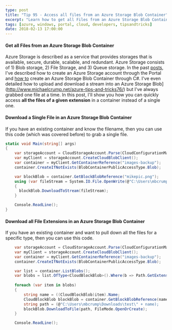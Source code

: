 ```yaml
---
type: post
title: "Tip 95 - Access all files from an Azure Storage Blob Container"
excerpt: "Learn how to get all Files from an Azure Storage Blob Container"
tags: [azure, windows, portal, cloud, developers, tipsandtricks]
date: 2018-02-13 17:00:00
---
```


#### Get all Files from an Azure Storage Blob Container

Azure Storage is described as a service that provides storages that is available, secure, durable, scalable, and redundant. Azure Storage consists of 1) Blob storage, 2) File Storage, and 3) Queue storage. In the past [posts](http://www.michaelcrump.net/azure-tips-and-tricks74/), I've described how to create an Azure Storage account through the Portal and [how to](http://www.michaelcrump.net/azure-tips-and-tricks75/)  create an Azure Storage Blob Container through C#. I've even detailed how to upload and download a stream into an Azure Storage Blob](http://www.michaelcrump.net/azure-tips-and-tricks76/) but I've always grabbed one file at a time. In this post, I'll show you how you can quickly access **all the files of a given extension** in a container instead of a single one. 

#### Download a Single File in an Azure Storage Blob Container

If you have an existing container and know the filename, then you can use this code (which was covered before) to grab a single file.

```csharp
static void Main(string[] args)
{
    var storageAccount = CloudStorageAccount.Parse(CloudConfigurationManager.GetSetting("StorageConnection"));
    var myClient = storageAccount.CreateCloudBlobClient();
    var container = myClient.GetContainerReference("images-backup");
    container.CreateIfNotExists(BlobContainerPublicAccessType.Blob);

    var blockBlob = container.GetBlockBlobReference("mikepic.png");
    using (var fileStream = System.IO.File.OpenWrite(@"C:\Users\mbcrump\Downloads\mikepic-backup.png"))
    {
      blockBlob.DownloadToStream(fileStream);
    }

    Console.ReadLine();
}
```

#### Download all File Extensions in an Azure Storage Blob Container

If you have an existing container and want to pull down all the files for a specific type, then you can use this code.

```csharp
    var storageAccount = CloudStorageAccount.Parse(CloudConfigurationManager.GetSetting("StorageConnection"));
    var myClient = storageAccount.CreateCloudBlobClient();
    var container = myClient.GetContainerReference("images-backup");
    container.CreateIfNotExists(BlobContainerPublicAccessType.Blob);

    var list = container.ListBlobs();
    var blobs = list.OfType<CloudBlockBlob>().Where(b => Path.GetExtension(b.Name).Equals(".png")); 
    
    foreach (var item in blobs)
    {
        string name = ((CloudBlockBlob)item).Name;
        CloudBlockBlob blockBlob = container.GetBlockBlobReference(name);
        string path = (@"C:\Users\mbcrump\Downloads\test\" + name);
        blockBlob.DownloadToFile(path, FileMode.OpenOrCreate);
    }

    Console.ReadLine();
```
